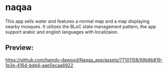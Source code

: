 # naqaa
This app sells water and features a normal map and a map displaying nearby mosques. It utilizes the BLoC state management pattern, the app support arabic and english languages with localizaion.

## Preview:

https://github.com/hamdy-dawood/Naqaa_app/assets/77101158/69b8b819-1e3e-4164-bde4-aae5ecaa6922

